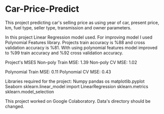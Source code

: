 # Car-Price-Predict

This project predicting car's selling price as using year of car, present price, km, fuel type, seller type, transmission and owner parameters.

In this project Linear Regression model used. For improving model  I used Polynomial Features library. Projects train accuracy is %88 and cross validation accuracy is %81. With using polynomial features model improved to %99 train accuracy and %92 cross validation accuracy.

Project's MSES
Non-poly Train MSE: 1.39
Non-poly CV MSE: 1.02

Polynomial Train MSE: 0.11
Polynomial CV MSE: 0.43

Libraries required for the project:
Numpy
pandas
os
matplotlib.pyplot
Seaborn
sklearn.linear_model import LinearRegression
sklearn.metrics
sklearn.model_selection

This project worked on Google Colaboratory. Data's directory should be changed.
